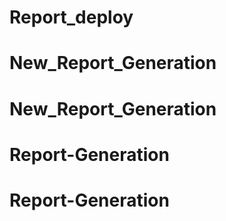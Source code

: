 ﻿# Report_deploy
# New_Report_Generation
# New_Report_Generation
# Report-Generation
# Report-Generation
